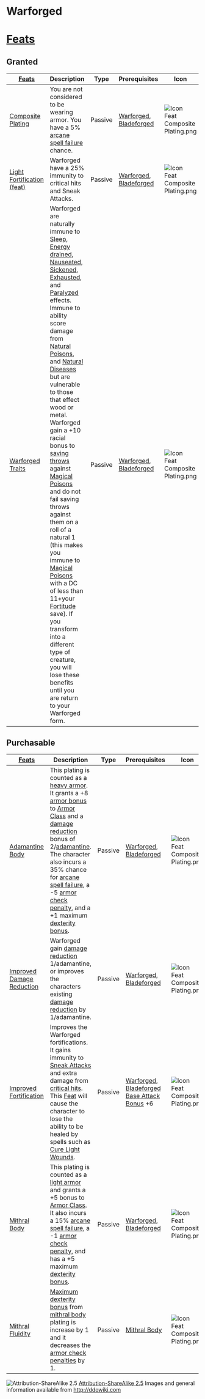 # Warforged

# [Feats](http://ddowiki.com/page/Category:Warforged_feats)

## Granted

| [ ][grantedFeats] [Feats][result]                                                      | Description                                                                                                                                                                                                                                                                                                                                                                                                                                                                                                                                                                                                                                                                                                                                                                                                                                                                                                                                                                                                                                                                                                                                                                                                                                                                     | Type    | Prerequisites                                                                                                                        | Icon                                                                        |
| -------------------------------------------------------------------------------------- | ------------------------------------------------------------------------------------------------------------------------------------------------------------------------------------------------------------------------------------------------------------------------------------------------------------------------------------------------------------------------------------------------------------------------------------------------------------------------------------------------------------------------------------------------------------------------------------------------------------------------------------------------------------------------------------------------------------------------------------------------------------------------------------------------------------------------------------------------------------------------------------------------------------------------------------------------------------------------------------------------------------------------------------------------------------------------------------------------------------------------------------------------------------------------------------------------------------------------------------------------------------------------------- | ------- | ------------------------------------------------------------------------------------------------------------------------------------ | --------------------------------------------------------------------------- |
| [Composite Plating](http://www.ddowiki.com/page/Composite_Plating "Composite Plating") | You are not considered to be wearing armor. You have a 5% [arcane spell failure](http://www.ddowiki.com/page/Arcane_spell_failure "Arcane spell failure") chance.                                                                                                                                                                                                                                                                                                                                                                                                                                                                                                                                                                                                                                                                                                                                                                                                                                                                                                                                                                                                                                                                                                               | Passive | [Warforged](http://www.ddowiki.com/page/Warforged "Warforged"), [Bladeforged](http://www.ddowiki.com/page/Bladeforged "Bladeforged") | ![Icon Feat Composite Plating.png](/images/Icon_Feat_Composite_Plating.png) |
| [Light Fortification (feat)][light_fort]                                               | Warforged have a 25% immunity to critical hits and Sneak Attacks.                                                                                                                                                                                                                                                                                                                                                                                                                                                                                                                                                                                                                                                                                                                                                                                                                                                                                                                                                                                                                                                                                                                                                                                                               | Passive | [Warforged](http://www.ddowiki.com/page/Warforged "Warforged"), [Bladeforged](http://www.ddowiki.com/page/Bladeforged "Bladeforged") | ![Icon Feat Composite Plating.png](/images/Icon_Feat_Composite_Plating.png) |
| [Warforged Traits](http://www.ddowiki.com/page/Warforged_Traits "Warforged Traits")    | Warforged are naturally immune to [Sleep](http://www.ddowiki.com/page/Sleep "Sleep"), [Energy drained](http://www.ddowiki.com/page/Energy_drained "Energy drained"), [Nauseated](http://www.ddowiki.com/page/Nauseated "Nauseated"), [Sickened](http://www.ddowiki.com/page/Sickened "Sickened"), [Exhausted](http://www.ddowiki.com/page/Exhausted "Exhausted"), and [Paralyzed](http://www.ddowiki.com/page/Paralyzed "Paralyzed") effects.<br />Immune to ability score damage from [Natural Poisons](http://www.ddowiki.com/page/Poison "Poison"), and [Natural Diseases](http://www.ddowiki.com/page/Disease "Disease") but are vulnerable to those that effect wood or metal. <br /> Warforged gain a +10 racial bonus to [saving throws](http://www.ddowiki.com/page/Saving_throw "Saving throw") against [Magical Poisons](http://www.ddowiki.com/page/Poison "Poison") and do not fail saving throws against them on a roll of a natural 1 (this makes you immune to [Magical Poisons](http://www.ddowiki.com/page/Poison "Poison") with a DC of less than 11+your [Fortitude](http://www.ddowiki.com/page/Fortitude "Fortitude") save). If you transform into a different type of creature, you will lose these benefits until you are return to your Warforged form. | Passive | [Warforged](http://www.ddowiki.com/page/Warforged "Warforged"), [Bladeforged](http://www.ddowiki.com/page/Bladeforged "Bladeforged") | ![Icon Feat Composite Plating.png](/images/Icon_Feat_Composite_Plating.png) |

## Purchasable

| [ ][availableFeats] [Feats][result]                                                                            | Description                                                                                                                                                                                                                                                                                                                                                                                                                                                                                                                                                                                                                                                                                                                                                                                                | Type    | Prerequisites                                                                                                                                                                                                                        | Icon                                                                        |
| -------------------------------------------------------------------------------------------------------------- | ---------------------------------------------------------------------------------------------------------------------------------------------------------------------------------------------------------------------------------------------------------------------------------------------------------------------------------------------------------------------------------------------------------------------------------------------------------------------------------------------------------------------------------------------------------------------------------------------------------------------------------------------------------------------------------------------------------------------------------------------------------------------------------------------------------- | ------- | ------------------------------------------------------------------------------------------------------------------------------------------------------------------------------------------------------------------------------------ | --------------------------------------------------------------------------- |
| [Adamantine Body](http://www.ddowiki.com/page/Adamantine_Body "Adamantine Body")                               | This plating is counted as a [heavy armor](http://www.ddowiki.com/page/Category:Heavy_armor "Category:Heavy armor"). It grants a +8 [armor bonus](http://www.ddowiki.com/page/Armor_bonus "Armor bonus") to [Armor Class](http://www.ddowiki.com/page/Armor_Class "Armor Class") and a [damage reduction](http://www.ddowiki.com/page/Damage_reduction "Damage reduction") bonus of 2/[adamantine](http://www.ddowiki.com/page/Adamantine "Adamantine"). The character also incurs a 35% chance for [arcane spell failure](http://www.ddowiki.com/page/Arcane_spell_failure "Arcane spell failure"), a -5 [armor check penalty](http://www.ddowiki.com/page/Armor_check_penalty "Armor check penalty"), and a +1 maximum [dexterity bonus](http://www.ddowiki.com/page/Dexterity_bonus "Dexterity bonus"). | Passive | [Warforged](http://www.ddowiki.com/page/Warforged "Warforged"), [Bladeforged](http://www.ddowiki.com/page/Bladeforged "Bladeforged")                                                                                                 | ![Icon Feat Composite Plating.png](/images/Icon_Feat_Composite_Plating.png) |
| [Improved Damage Reduction](http://www.ddowiki.com/page/Improved_Damage_Reduction "Improved Damage Reduction") | Warforged gain [damage reduction](http://www.ddowiki.com/page/Damage_reduction "Damage reduction") 1/adamantine, or improves the characters existing [damage reduction](http://www.ddowiki.com/page/Damage_reduction "Damage reduction") by 1/adamantine.                                                                                                                                                                                                                                                                                                                                                                                                                                                                                                                                                  | Passive | [Warforged](http://www.ddowiki.com/page/Warforged "Warforged"), [Bladeforged](http://www.ddowiki.com/page/Bladeforged "Bladeforged")                                                                                                 | ![Icon Feat Composite Plating.png](/images/Icon_Feat_Composite_Plating.png) |
| [Improved Fortification](http://www.ddowiki.com/page/Improved_Fortification "Improved Fortification")          | Improves the Warforged fortifications. It gains immunity to [Sneak Attacks](http://www.ddowiki.com/page/Sneak_Attack "Sneak Attack") and extra damage from [critical hits](http://www.ddowiki.com/page/Critical_hit "Critical hit"). This [Feat](http://www.ddowiki.com/page/Feat "Feat") will cause the character to lose the ability to be healed by spells such as [Cure Light Wounds](http://www.ddowiki.com/page/Cure_Light_Wounds "Cure Light Wounds").                                                                                                                                                                                                                                                                                                                                              | Passive | [Warforged](http://www.ddowiki.com/page/Warforged "Warforged"), [Bladeforged](http://www.ddowiki.com/page/Bladeforged "Bladeforged")<br /> [Base Attack Bonus](http://www.ddowiki.com/page/Base_Attack_Bonus "Base Attack Bonus") +6 | ![Icon Feat Composite Plating.png](/images/Icon_Feat_Composite_Plating.png) |
| [Mithral Body](http://www.ddowiki.com/page/Mithral_Body "Mithral Body")                                        | This plating is counted as a [light armor](http://www.ddowiki.com/page/Category:Light_armor "Category:Light armor") and grants a +5 bonus to [Armor Class](http://www.ddowiki.com/page/Armor_Class "Armor Class"). It also incurs a 15% [arcane spell failure](http://www.ddowiki.com/page/Arcane_spell_failure "Arcane spell failure"), a -1 [armor check penalty](http://www.ddowiki.com/page/Armor_check_penalty "Armor check penalty"), and has a +5 maximum [dexterity bonus](http://www.ddowiki.com/page/Dexterity_bonus "Dexterity bonus").                                                                                                                                                                                                                                                         | Passive | [Warforged](http://www.ddowiki.com/page/Warforged "Warforged"), [Bladeforged](http://www.ddowiki.com/page/Bladeforged "Bladeforged")                                                                                                 | ![Icon Feat Composite Plating.png](/images/Icon_Feat_Composite_Plating.png) |
| [Mithral Fluidity](http://www.ddowiki.com/page/Mithral_Fluidity "Mithral Fluidity")                            | [Maximum dexterity bonus](http://www.ddowiki.com/page/Maximum_dexterity_bonus "Maximum dexterity bonus") from [mithral body](http://www.ddowiki.com/page/Mithral_Body "Mithral Body") plating is increase by 1 and it decreases the [armor check penalties](http://www.ddowiki.com/page/Armor_check_penalty "Armor check penalty") by 1.                                                                                                                                                                                                                                                                                                                                                                                                                                                                   | Passive | [Mithral Body](http://www.ddowiki.com/page/Mithral_Body "Mithral Body")                                                                                                                                                              | ![Icon Feat Composite Plating.png](/images/Icon_Feat_Composite_Plating.png) |

[light_fort]: http://www.ddowiki.com/page/Light_Fortification_%28feat%29 "Light Fortification (feat)"
[grantedFeats]: - "c:verify-rows=#feat:verifyGrantedFeats()"
[availableFeats]: - "c:verify-rows=#feat:verifyAvailableFeats()"
<!-- trunk-ignore-begin(markdownlint/MD053) Links are dynamically referenced at runtime -->
[_matchStrategy_]: - "c:matchStrategy=KeyMatch"
[result]: - "?=#feat"
[elf_feat]: http://www.ddowiki.com/edit/Elf_(feat)?redlink=1 "Elf (feat) (page does not exist)"
[elf_race]: http://www.ddowiki.com/page/Elf "Elf"
[sunelf_race]: http://www.ddowiki.com/page/Sun_Elf_(Morninglord) "Sun Elf (Morninglord)"
<!-- trunk-ignore-end(markdownlint/MD053) -->
![Attribution-ShareAlike 2.5](/images/somerights20.png)
[Attribution-ShareAlike 2.5](https://creativecommons.org/licenses/by-sa/2.5/) Images and general information available
from http://ddowiki.com

[//,_matchStrategy_]: # (This behaves like a comment)
